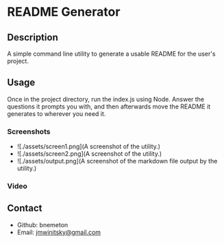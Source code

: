 # README Generator

## Description
A simple command line utility to generate a usable README for the user's project.


## Usage
Once in the project directory, run the index.js using Node. Answer the questions it prompts you with, and then afterwards move the README it generates to wherever you need it.

### Screenshots
* ![./assets/screen1.png](A screenshot of the utility.)
* ![./assets/screen2.png](A screenshot of the utility.)
* ![./assets/output.png](A screenshot of the markdown file output by the utility.)


### Video



## Contact
* Github: bnemeton
* Email: jmwinitsky@gmail.com

  
